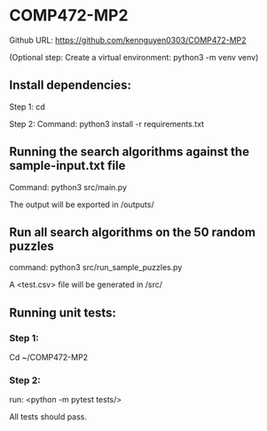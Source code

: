 # COMP472-MP2

Github URL: https://github.com/kennguyen0303/COMP472-MP2


(Optional step: Create a virtual environment: python3 -m venv venv)


## Install dependencies:
Step 1: cd <src/>

Step 2: Command: python3 install -r requirements.txt

## Running the search algorithms against the sample-input.txt file
Command: python3 src/main.py

The output will be exported in /outputs/ 

## Run all search algorithms on the 50 random puzzles
command: python3 src/run_sample_puzzles.py

A <test.csv> file will be generated in /src/

## Running unit tests: 

### Step 1: 

Cd ~/COMP472-MP2

### Step 2: 
run: <python -m pytest tests/>

All tests should pass.
